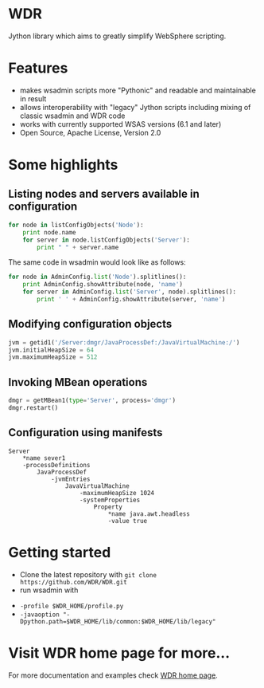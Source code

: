WDR
===

Jython library which aims to greatly simplify WebSphere scripting.

# Features
* makes wsadmin scripts more "Pythonic" and readable and maintainable in result
* allows interoperability with "legacy" Jython scripts including mixing of classic wsadmin and WDR code
* works with currently supported WSAS versions (6.1 and later)
* Open Source, Apache License, Version 2.0

# Some highlights

## Listing nodes and servers available in configuration

```python
for node in listConfigObjects('Node'):
    print node.name
    for server in node.listConfigObjects('Server'):
        print " " + server.name
```

The same code in wsadmin would look like as follows:
```python
for node in AdminConfig.list('Node').splitlines():
    print AdminConfig.showAttribute(node, 'name')
    for server in AdminConfig.list('Server', node).splitlines():
        print ' ' + AdminConfig.showAttribute(server, 'name')
```
## Modifying configuration objects

```python
jvm = getid1('/Server:dmgr/JavaProcessDef:/JavaVirtualMachine:/')
jvm.initialHeapSize = 64
jvm.maximumHeapSize = 512
```

## Invoking MBean operations

```python
dmgr = getMBean1(type='Server', process='dmgr')
dmgr.restart()
```

## Configuration using manifests

```
Server
    *name sever1
    -processDefinitions
        JavaProcessDef
            -jvmEntries
                JavaVirtualMachine
                    -maximumHeapSize 1024
                    -systemProperties
                        Property
                            *name java.awt.headless
                            -value true
```


# Getting started

* Clone the latest repository with `git clone https://github.com/WDR/WDR.git`
* run wsadmin with 
 - `-profile $WDR_HOME/profile.py`
 - `-javaoption "-Dpython.path=$WDR_HOME/lib/common:$WDR_HOME/lib/legacy"`

# Visit WDR home page for more...

For more documentation and examples check [WDR home page](http://wdr.github.io/WDR/). 

